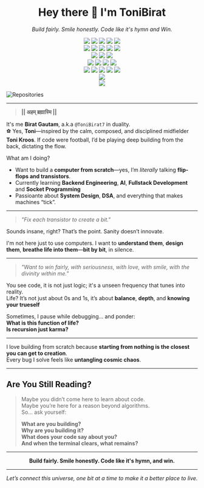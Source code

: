 <!-- README.md -->

<h1 align="center">Hey there 👋 I'm ToniBirat</h1>

<p align="center">
  <em>Build fairly. Smile honestly. Code like it's hymn and Win.</em>
</p>

<p align="center">

  <!-- Programming Languages -->
<img src="https://img.shields.io/badge/-Python-3776AB?style=for-the-badge&logo=python&logoColor=white" />
<img src="https://img.shields.io/badge/-C++-00599C?style=for-the-badge&logo=c%2B%2B&logoColor=white" />
<img src="https://img.shields.io/badge/-JavaScript-F7DF1E?style=for-the-badge&logo=javascript&logoColor=black" />
<img src="https://img.shields.io/badge/-Java-007396?style=for-the-badge&logo=java&logoColor=white" />
<img src="https://img.shields.io/badge/-PHP-777BB4?style=for-the-badge&logo=php&logoColor=white" />

<br/>

<!-- Frameworks & Libraries -->
<img src="https://img.shields.io/badge/-Django-092E20?style=for-the-badge&logo=django&logoColor=white" />
<img src="https://img.shields.io/badge/-React-20232A?style=for-the-badge&logo=react&logoColor=61DAFB" />
<img src="https://img.shields.io/badge/-Next.js-000000?style=for-the-badge&logo=next.js&logoColor=white" />
<img src="https://img.shields.io/badge/-Node.js-339933?style=for-the-badge&logo=nodedotjs&logoColor=white" />
<img src="https://img.shields.io/badge/-OpenCV-5C3EE8?style=for-the-badge&logo=opencv&logoColor=white" />

<br/>

<!-- Databases -->
<img src="https://img.shields.io/badge/-SQL-4479A1?style=for-the-badge&logo=postgresql&logoColor=white" />
<img src="https://img.shields.io/badge/-MongoDB-47A248?style=for-the-badge&logo=mongodb&logoColor=white" />
<img src="https://img.shields.io/badge/-Redis-DC382D?style=for-the-badge&logo=redis&logoColor=white" />

<br/>

<!-- AI / ML & Data Science -->
<img src="https://img.shields.io/badge/-Machine%20Learning-FF6F00?style=for-the-badge&logo=scikitlearn&logoColor=white" />
<img src="https://img.shields.io/badge/-Neural%20Network-FF1493?style=for-the-badge" />
<img src="https://img.shields.io/badge/-NumPy-013243?style=for-the-badge&logo=numpy&logoColor=white" />
<img src="https://img.shields.io/badge/-Pandas-150458?style=for-the-badge&logo=pandas&logoColor=white" />

<br/>

<!-- DevOps, MLOps & Containers -->
<img src="https://img.shields.io/badge/-Docker-2496ED?style=for-the-badge&logo=docker&logoColor=white" />
<img src="https://img.shields.io/badge/-MLflow-02020A?style=for-the-badge&logo=mlflow&logoColor=white" />
<img src="https://img.shields.io/badge/-Apache%20Airflow-017CEE?style=for-the-badge&logo=apacheairflow&logoColor=white" />
<img src="https://img.shields.io/badge/-DVC-945DD6?style=for-the-badge&logo=dvc&logoColor=white" />
<img src="https://img.shields.io/badge/-GitHub-181717?style=for-the-badge&logo=github&logoColor=white" />

<br/>

<!-- Problem Solving / Competitive Programming -->
<img src="https://img.shields.io/badge/-LeetCode-FFA116?style=for-the-badge&logo=leetcode&logoColor=black" />

  <br/>

  <!-- DevOps & Containers -->
  <img src="https://img.shields.io/badge/-Docker-2496ED?style=for-the-badge&logo=docker&logoColor=white" />


</p>

![Repositories](https://img.shields.io/badge/Total_Repos-70-blue)


---

> **|| अहम् ब्रह्मास्मि ||**

It's me **Birat Gautam**, a.k.a `@ToniBirat7` in duality. <br>
⚽ Yes, **Toni**—inspired by the calm, composed, and disciplined midfielder **Toni Kroos**. If code were football, I’d be playing deep building from the back, dictating the flow.

What am I doing?

- Want to build a **computer from scratch**—yes, I’m *literally* talking **flip-flops and transistors**.
- Currently learning **Backend Engineering**, **AI**, **Fullstack Development** and **Socket Programming**
- Passioante about **System Design**, **DSA**, and everything that makes machines “tick”.

---

> *"Fix each transistor to create a bit."*

Sounds insane, right? That’s the point. Sanity doesn’t innovate.

I'm not here just to use computers.
I want to **understand them**, **design them**, **breathe life into them**—**bit by bit**, in silence.

---

> *"Want to win fairly, with seriousness, with love, with smile, with the divinity within me."*

You see code, it is not just logic; it's a unseen frequency that tunes into reality.  
Life? It’s not just about 0s and 1s, it’s about **balance**, **depth**, and **knowing your trueself**

Sometimes, I pause while debugging… and ponder:  
**What is this function of life?**  
**Is recursion just karma?**

---

I love building from scratch because **starting from nothing is the closest you can get to creation**.  
Every bug I solve feels like **untangling cosmic chaos**.

---

## Are You Still Reading?

> Maybe you didn’t come here to learn about code.  
> Maybe you’re here for a reason beyond algorithms.  
> So… ask yourself:
>
> **What are you building?**  
> **Why are you building it?**  
> **What does your code say about you?**  
> **And when the terminal clears, what remains?**

---

<p align="center">
  <strong>Build fairly. Smile honestly. Code like it's hymn, and win.</strong> 
</p>

---

<p align="center">
  <em>Let’s connect this universe, one bit at a time to make it a better place to live.</em>
</p>
